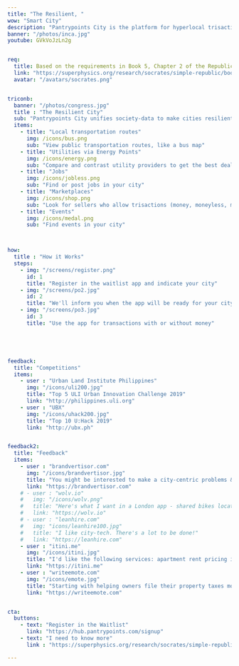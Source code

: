 ```yaml
---
title: "The Resilient, "
wow: "Smart City"
description: "Pantrypoints City is the platform for hyperlocal trisactions in the city"
banner: "/photos/inca.jpg"
youtube: GVkVoJzLn2g


req:
  title: Based on the requirements in Book 5, Chapter 2 of the Republic
  link: "https://superphysics.org/research/socrates/simple-republic/book-5/chapter-2"
  avatar: "/avatars/socrates.png"


triconb:
  banner: "/photos/congress.jpg"
  title : "The Resilient City"
  sub: "Pantrypoints City unifies society-data to make cities resilient to natural and man-made crises"
  items:      
    - title: "Local transportation routes"
      img: /icons/bus.png 
      sub: "View public transportation routes, like a bus map"
    - title: "Utilities via Energy Points"
      img: /icons/energy.png 
      sub: "Compare and contrast utility providers to get the best deal"      
    - title: "Jobs"
      img: /icons/jobless.png
      sub: "Find or post jobs in your city"
    - title: "Marketplaces"
      img: /icons/shop.png
      sub: "Look for sellers who allow trisactions (money, moneyless, metaverse)"
    - title: "Events"
      img: /icons/medal.png
      sub: "Find events in your city"



how:
  title : "How it Works"
  steps:
    - img: "/screens/register.png"
      id: 1
      title: "Register in the waitlist app and indicate your city"
    - img: "/screens/po2.jpg"
      id: 2
      title: "We'll inform you when the app will be ready for your city"
    - img: "/screens/po3.jpg"
      id: 3
      title: "Use the app for transactions with or without money"





feedback:
  title: "Competitions"
  items:
    - user : "Urban Land Institute Philippines"
      img: "/icons/uli200.jpg"
      title: "Top 5 ULI Urban Innovation Challenge 2019"
      link: "http://philippines.uli.org"
    - user : "UBX"
      img: "/icons/uhack200.jpg"
      title: "Top 10 U:Hack 2019" 
      link: "http://ubx.ph"


feedback2:
  title: "Feedback"
  items:
    - user : "brandvertisor.com"
      img: "/icons/brandvertisor.jpg"
      title: "You might be interested to make a city-centric problems & solutions voting.. transparency in citizens votes per problem can help a lot in lost time/money"
      link: "https://brandvertisor.com"
    # - user : "wolv.io"
    #   img: "/icons/wolv.png"
    #   title: "Here's what I want in a London app - shared bikes locator, quirky facts, history, council tax. " 
    #   link: "https://wolv.io"
    # - user : "leanhire.com"
    #   img: "icons/leanhire100.jpg"
    #   title: "I like city-tech. There's a lot to be done!" 
    #   link: "https://leanhire.com"
    - user : "itini.me"
      img: "/icons/itini.jpg"
      title: "I'd like the following services: apartment rent pricing in different regions, events where cool people gather, local transportation, fresh food and supermarkets!" 
      link: "https://itini.me"
    - user : "writeemote.com"
      img: "/icons/emote.jpg"
      title: "Starting with helping owners file their property taxes more efficiently would be HUGE. Helping people find parking would be HUGE." 
      link: "https://writeemote.com"


cta:
  buttons:
    - text: "Register in the Waitlist"
      link: "https://hub.pantrypoints.com/signup"
    - text: "I need to know more"
      link : "https://superphysics.org/research/socrates/simple-republic/book-5/chapter-2"

---
```

